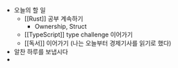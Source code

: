 - 오늘의 할 일
	- [[Rust]] 공부 계속하기
		- Ownership, Struct
	- [[TypeScript]] type challenge 이어가기
	- [[독서]] 이어가기 (나는 오늘부터 경제기사를 읽기로 했다)
- 알찬 하루를 보냅시다
-